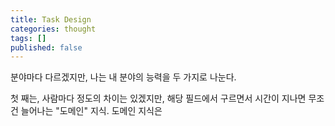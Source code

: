 ```yaml
---
title: Task Design
categories: thought
tags: []
published: false
---
```

분야마다 다르겠지만, 나는 내 분야의 능력을 두 가지로 나눈다.

첫 째는, 사람마다 정도의 차이는 있겠지만, 해당 필드에서 구르면서 시간이 지나면 무조건 늘어나는 "도메인" 지식. 도메인 지식은 